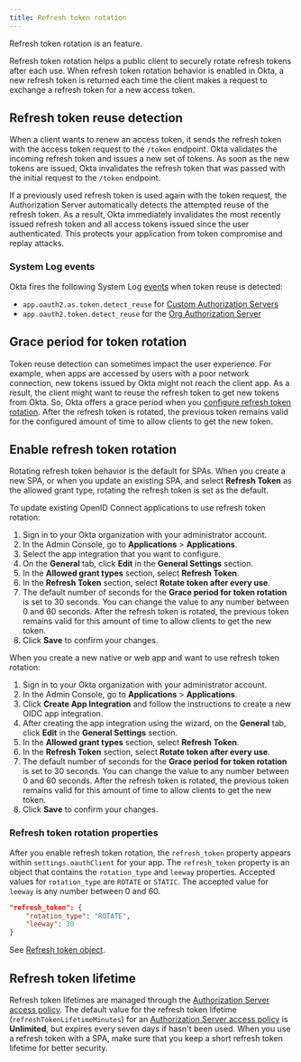```yaml
---
title: Refresh token rotation
---
```

Refresh token rotation is an <ApiLifecycle access="ea"/> feature.

Refresh token rotation helps a public client to securely rotate refresh tokens after each use. When refresh token rotation behavior is enabled in Okta, a new refresh token is returned each time the client makes a request to exchange a refresh token for a new access token.

## Refresh token reuse detection

When a client wants to renew an access token, it sends the refresh token with the access token request to the `/token` endpoint. Okta validates the incoming refresh token and issues a new set of tokens. As soon as the new tokens are issued, Okta invalidates the refresh token that was passed with the initial request to the `/token` endpoint.

If a previously used refresh token is used again with the token request, the Authorization Server automatically detects the attempted reuse of the refresh token. As a result, Okta immediately invalidates the most recently issued refresh token and all access tokens issued since the user authenticated. This protects your application from token compromise and replay attacks.

### System Log events

Okta fires the following System Log [events](/docs/reference/api/event-types/) when token reuse is detected:

* `app.oauth2.as.token.detect_reuse` for [Custom Authorization Servers](/docs/concepts/auth-servers/#custom-authorization-server)
* `app.oauth2.token.detect_reuse` for the [Org Authorization Server](/docs/concepts/auth-servers/#org-authorization-server)

## Grace period for token rotation

Token reuse detection can sometimes impact the user experience. For example, when apps are accessed by users with a poor network connection, new tokens issued by Okta might not reach the client app. As a result, the client might want to reuse the refresh token to get new tokens from Okta. So, Okta offers a grace period when you [configure refresh token rotation](#enable-refresh-token-rotation). After the refresh token is rotated, the previous token remains valid for the configured amount of time to allow clients to get the new token.

## Enable refresh token rotation

Rotating refresh token behavior is the default for SPAs. When you create a new SPA, or when you update an existing SPA, and select **Refresh Token** as the allowed grant type, rotating the refresh token is set as the default.

To update existing OpenID Connect applications to use refresh token rotation:

1. Sign in to your Okta organization with your administrator account.
1. In the Admin Console, go to **Applications** > **Applications**.
1. Select the app integration that you want to configure.
1. On the **General** tab, click **Edit** in the **General Settings** section.
1. In the **Allowed grant types** section, select **Refresh Token**.
1. In the **Refresh Token** section, select **Rotate token after every use**.
1. The default number of seconds for the **Grace period for token rotation** is set to 30 seconds. You can change the value to any number between 0 and 60 seconds. After the refresh token is rotated, the previous token remains valid for this amount of time to allow clients to get the new token.
1. Click **Save** to confirm your changes.

When you create a new native or web app and want to use refresh token rotation:

1. Sign in to your Okta organization with your administrator account.
1. In the Admin Console, go to **Applications** > **Applications**.
1. Click **Create App Integration** and follow the instructions to create a new OIDC app integration.
1. After creating the app integration using the wizard, on the **General** tab, click **Edit** in the **General Settings** section.
1. In the **Allowed grant types** section, select **Refresh Token**.
1. In the **Refresh Token** section, select **Rotate token after every use**.
1. The default number of seconds for the **Grace period for token rotation** is set to 30 seconds. You can change the value to any number between 0 and 60 seconds. After the refresh token is rotated, the previous token remains valid for this amount of time to allow clients to get the new token.
1. Click **Save** to confirm your changes.

### Refresh token rotation properties

After you enable refresh token rotation, the `refresh_token` property appears within `settings.oauthClient` for your app. The `refresh_token` property is an object that contains the `rotation_type` and `leeway` properties. Accepted values for `rotation_type` are `ROTATE` or `STATIC`. The accepted value for `leeway` is any number between 0 and 60.

```json
"refresh_token": {
    "rotation_type": "ROTATE",
    "leeway": 30
}
```

See [Refresh token object](/docs/reference/api/apps/#refresh-token-object).

## Refresh token lifetime

Refresh token lifetimes are managed through the [Authorization Server access policy](/docs/guides/configure-access-policy/overview/). The default value for the refresh token lifetime (`refreshTokenLifetimeMinutes`) for an [Authorization Server access policy](/docs/reference/api/authorization-servers/#actions-object) is **Unlimited**, but expires every seven days if hasn't been used. When you use a refresh token with a SPA, make sure that you keep a short refresh token lifetime for better security.

<NextSectionLink/>
